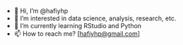 - 👋 Hi, I’m @hafiyhp
- 👀 I’m interested in data science, analysis, research, etc.
- 🌱 I’m currently learning RStudio and Python
- 📫 How to reach me? [hafiyhp@gmail.com]

<!---
hafiyhp/hafiyhp is a ✨ special ✨ repository because its `README.md` (this file) appears on your GitHub profile.
You can click the Preview link to take a look at your changes.
--->
